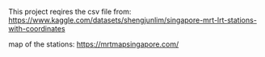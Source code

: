 This project reqires the csv file from:
https://www.kaggle.com/datasets/shengjunlim/singapore-mrt-lrt-stations-with-coordinates

map of the stations:
https://mrtmapsingapore.com/
